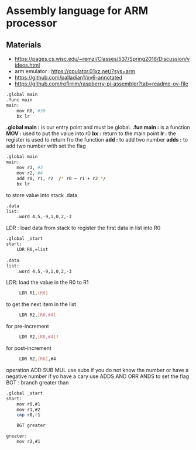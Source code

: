 #  Assembly language for ARM processor
## Materials
* https://pages.cs.wisc.edu/~remzi/Classes/537/Spring2018/Discussion/videos.html
* arm emulator : https://cpulator.01xz.net/?sys=arm
* https://github.com/palladian1/xv6-annotated
* https://github.com/rofirrim/raspberry-pi-assembler?tab=readme-ov-file

```bash
.global main  
.func main  
main:   
    mov R0, #30
    bx lr  
```
**.global main :** is our entry point and must be global.
**.fun main :**  is a function 
**MOV :** used to put the value into r0
**bx :** return to the main point
**lr :** the register is used to return fro the function 
**add :**  to add two number 
**adds :**  to add two number  with set the flag
```bash
.global main   
main:    
    mov r1, #3   
    mov r2, #4 
    add r0, r1, r2  /* r0 ← r1 + r2 */
    bx lr  
```

to store value into stack .data

```bash
.data
list:
    .word 4,5,-9,1,0,2,-3
```
LDR : load data from stack to register 
the first data in list into R0
``` bash 
.global _start
start:
    LDR R0,=list
   
.data 
list:   
    .word 4,5,-9,1,0,2,-3
```
LDR: load the value in the R0 to R1
```bash
     LDR R1,[R0]
```
to get the next item in the list  

```bash
     LDR R2,[R0,#4]
```
for pre-increment   
```bash
     LDR R2,[R0,#4]!
```
for post-increment   
```bash
     LDR R2,[R0],#4
```
operation 
ADD SUB MUL 
use subs if you  do not know the number or have a negative number 
if yo have a cary use ADDS
AND ORR  ANDS to set the flag
BGT : branch greater than 
``` bash 
.global _start
start:
    mov r0,#1
    mov r1,#2
    cmp r0,r1

    BGT greater

greater:
    mov r2,#1
```